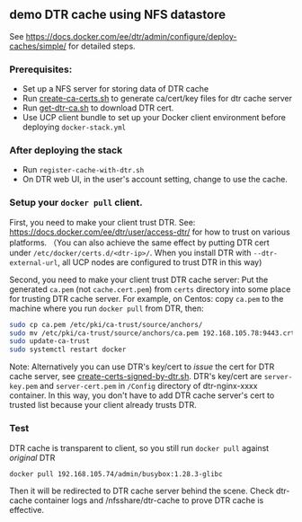 ## demo DTR cache using NFS datastore

See https://docs.docker.com/ee/dtr/admin/configure/deploy-caches/simple/ for detailed steps.

### Prerequisites:
- Set up a NFS server for storing data of DTR cache
- Run [create-ca-certs.sh](https://github.com/xinfengliu/docker-demo/blob/master/dtr-cache/certs/create-ca-certs.sh) to generate ca/cert/key files for dtr cache server
- Run [get-dtr-ca.sh](https://github.com/xinfengliu/docker-demo/blob/master/dtr-cache/certs/get-dtr-ca.sh) to download DTR cert.
- Use UCP client bundle to set up your Docker client environment before deploying `docker-stack.yml`

### After deploying the stack
- Run `register-cache-with-dtr.sh`
- On DTR web UI, in the user's account setting, change to use the cache.

### Setup your `docker pull` client.
First, you need to make your client trust DTR. See: https://docs.docker.com/ee/dtr/user/access-dtr/ for how to trust on various platforms. （You can also achieve the same effect by putting DTR cert under `/etc/docker/certs.d/<dtr-ip>/`. When you install DTR with `--dtr-external-url`, all UCP nodes are configured to trust DTR in this way)

Second, you need to make your client trust DTR cache server:
Put the generated `ca.pem` (not `cache.cert.pem`) from `certs` directory into some place for trusting DTR cache server.
For example, on Centos:
copy `ca.pem` to the machine where you run `docker pull` from DTR, then:
```bash
sudo cp ca.pem /etc/pki/ca-trust/source/anchors/
sudo mv /etc/pki/ca-trust/source/anchors/ca.pem 192.168.105.78:9443.crt
sudo update-ca-trust
sudo systemctl restart docker
```
Note: Alternatively you can use DTR's key/cert to *issue* the cert for DTR cache server, see [create-certs-signed-by-dtr.sh](https://github.com/xinfengliu/docker-demo/blob/master/dtr-cache/certs/create-certs-signed-by-dtr.sh). DTR's key/cert are `server-key.pem` and `server-cert.pem` in `/Config` directory of dtr-nginx-xxxx container. In this way, you don't have to add DTR cache server's cert to trusted list because your client already trusts DTR.

### Test
DTR cache is transparent to client, so you still run `docker pull` against *original* DTR
```
docker pull 192.168.105.74/admin/busybox:1.28.3-glibc
```
Then it will be redirected to DTR cache server behind the scene. Check dtr-cache container logs and /nfsshare/dtr-cache to prove DTR cache is effective.

